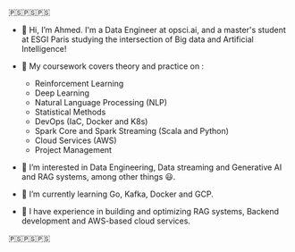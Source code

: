 🇵🇸🇵🇸🇵🇸
- 👋 Hi, I’m Ahmed. I'm a Data Engineer at opsci.ai, and a master's student at ESGI Paris studying the intersection of Big data and Artificial Intelligence!
- 🤖 My coursework covers theory and practice on :
    - Reinforcement Learning
    - Deep Learning
    - Natural Language Processing (NLP)
    - Statistical Methods
    - DevOps (IaC, Docker and K8s)
    - Spark Core and Spark Streaming (Scala and Python)
    - Cloud Services (AWS)
    - Project Management
  
- 👀 I’m interested in Data Engineering, Data streaming and Generative AI and RAG systems, among other things 😃.
- 🌱 I’m currently learning Go, Kafka, Docker and GCP.
- 🔬 I have experience in building and optimizing RAG systems, Backend development and AWS-based cloud services.

  
🇵🇸🇵🇸🇵🇸
